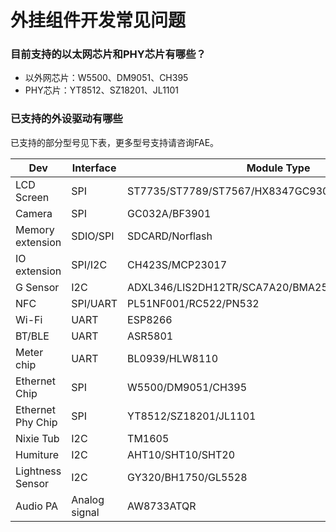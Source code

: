 # 外挂组件开发常见问题

### **目前支持的以太网芯片和PHY芯片有哪些？**

- 以外网芯片：W5500、DM9051、CH395
- PHY芯片：YT8512、SZ18201、JL1101

### **已支持的外设驱动有哪些**

已支持的部分型号见下表，更多型号支持请咨询FAE。

| Dev | Interface | Module Type |
| --- | --- | --- |
| LCD Screen | SPI | ST7735/ST7789/ST7567/HX8347GC9305/SSD1306/UC1628 |
| Camera | SPI | GC032A/BF3901 |
| Memory  extension | SDIO/SPI | SDCARD/Norflash |
| IO  extension | SPI/I2C | CH423S/MCP23017 |
| G Sensor | I2C | ADXL346/LIS2DH12TR/SCA7A20/BMA25x |
| NFC | SPI/UART | PL51NF001/RC522/PN532 |
| Wi-Fi | UART | ESP8266 |
| BT/BLE | UART | ASR5801 |
| Meter chip | UART | BL0939/HLW8110 |
| Ethernet Chip | SPI | W5500/DM9051/CH395 |
| Ethernet Phy Chip | SPI | YT8512/SZ18201/JL1101 |
| Nixie Tub | I2C | TM1605 |
| Humiture | I2C | AHT10/SHT10/SHT20 |
| Lightness Sensor | I2C | GY320/BH1750/GL5528 |
| Audio PA | Analog signal | AW8733ATQR |
